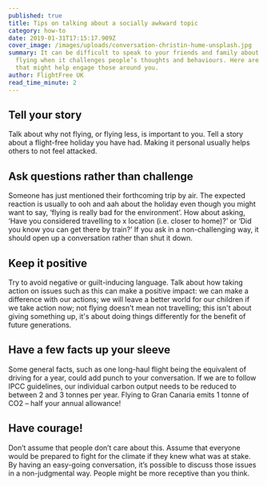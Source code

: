 ```yaml
---
published: true
title: Tips on talking about a socially awkward topic
category: how-to
date: 2019-01-31T17:15:17.909Z
cover_image: /images/uploads/conversation-christin-hume-unsplash.jpg
summary: It can be difficult to speak to your friends and family about not
  flying when it challenges people’s thoughts and behaviours. Here are some tips
  that might help engage those around you.
author: FlightFree UK
read_time_minute: 2
---
```

## **T﻿ell your story**

Talk about why not flying, or flying less, is important to you. Tell a story about a flight-free holiday you have had. Making it personal usually helps others to not feel attacked. 

## **Ask questions rather than challenge**

Someone has just mentioned their forthcoming trip by air. The expected reaction is usually to ooh and aah about the holiday even though you might want to say, ‘flying is really bad for the environment’. How about asking, ‘Have you considered travelling to x location (i.e. closer to home)?’ or ‘Did you know you can get there by train?’ If you ask in a non-challenging way, it should open up a conversation rather than shut it down. 

## **Keep it positive**

Try to avoid negative or guilt-inducing language. Talk about how taking action on issues such as this can make a positive impact: we can make a difference with our actions; we will leave a better world for our children if we take action now; not flying doesn't mean not travelling; this isn't about giving something up, it's about doing things differently for the benefit of future generations.

## **Have a few facts up your sleeve**

Some general facts, such as one long-haul flight being the equivalent of driving for a year, could add punch to your conversation. If we are to follow IPCC guidelines, our individual carbon output needs to be reduced to between 2 and 3 tonnes per year. Flying to Gran Canaria emits 1 tonne of CO2 – half your annual allowance! 

## **Have courage!**

Don’t assume that people don’t care about this. Assume that everyone would be prepared to fight for the climate if they knew what was at stake. By having an easy-going conversation, it’s possible to discuss those issues in a non-judgmental way. People might be more receptive than you think.